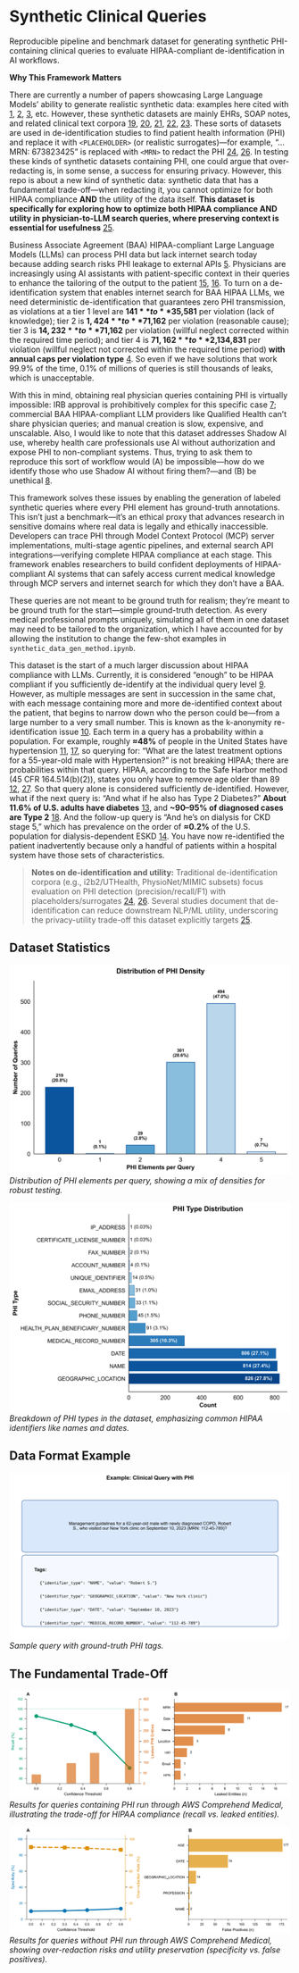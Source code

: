# Synthetic Clinical Queries
Reproducible pipeline and benchmark dataset for generating synthetic PHI-containing clinical queries to evaluate HIPAA-compliant de-identification in AI workflows.

**Why This Framework Matters**

There are currently a number of papers showcasing Large Language Models’ ability to generate realistic synthetic data: examples here cited with [1], [2], [3], etc. However, these synthetic datasets are mainly EHRs, SOAP notes, and related clinical text corpora [19], [20], [21], [22], [23]. These sorts of datasets are used in de-identification studies to find patient health information (PHI) and replace it with `<PLACEHOLDER>` (or realistic surrogates)—for example, “… MRN: 673823425” is replaced with `<MRN>` to redact the PHI [24], [26]. In testing these kinds of synthetic datasets containing PHI, one could argue that over-redacting is, in some sense, a success for ensuring privacy. However, this repo is about a new kind of synthetic data: synthetic data that has a fundamental trade-off—when redacting it, you cannot optimize for both HIPAA compliance **AND** the utility of the data itself. **This dataset is specifically for exploring how to optimize both HIPAA compliance AND utility in physician-to-LLM search queries, where preserving context is essential for usefulness** [25].

Business Associate Agreement (BAA) HIPAA-compliant Large Language Models (LLMs) can process PHI data but lack internet search today because adding search risks PHI leakage to external APIs [5]. Physicians are increasingly using AI assistants with patient-specific context in their queries to enhance the tailoring of the output to the patient [15], [16]. To turn on a de-identification system that enables internet search for BAA HIPAA LLMs, we need deterministic de-identification that guarantees zero PHI transmission, as violations at a tier 1 level are **$141** to **$35,581** per violation (lack of knowledge); tier 2 is **$1,424** to **$71,162** per violation (reasonable cause); tier 3 is **$14,232** to **$71,162** per violation (willful neglect corrected within the required time period); and tier 4 is **$71,162** to **$2,134,831** per violation (willful neglect not corrected within the required time period) **with annual caps per violation type** [4]. So even if we have solutions that work 99.9% of the time, 0.1% of millions of queries is still thousands of leaks, which is unacceptable.

With this in mind, obtaining real physician queries containing PHI is virtually impossible: IRB approval is prohibitively complex for this specific case [7]; commercial BAA HIPAA-compliant LLM providers like Qualified Health can’t share physician queries; and manual creation is slow, expensive, and unscalable. Also, I would like to note that this dataset addresses Shadow AI use, whereby health care professionals use AI without authorization and expose PHI to non-compliant systems. Thus, trying to ask them to reproduce this sort of workflow would (A) be impossible—how do we identify those who use Shadow AI without firing them?—and (B) be unethical [8].

This framework solves these issues by enabling the generation of labeled synthetic queries where every PHI element has ground-truth annotations. This isn’t just a benchmark—it’s an ethical proxy that advances research in sensitive domains where real data is legally and ethically inaccessible. Developers can trace PHI through Model Context Protocol (MCP) server implementations, multi-stage agentic pipelines, and external search API integrations—verifying complete HIPAA compliance at each stage. This framework enables researchers to build confident deployments of HIPAA-compliant AI systems that can safely access current medical knowledge through MCP servers and internet search for which they don’t have a BAA.

These queries are not meant to be ground truth for realism; they’re meant to be ground truth for the start—simple ground-truth detection. As every medical professional prompts uniquely, simulating all of them in one dataset may need to be tailored to the organization, which I have accounted for by allowing the institution to change the few-shot examples in `synthetic_data_gen_method.ipynb`.

This dataset is the start of a much larger discussion about HIPAA compliance with LLMs. Currently, it is considered “enough” to be HIPAA compliant if you sufficiently de-identify at the individual query level [9]. However, as multiple messages are sent in succession in the same chat, with each message containing more and more de-identified context about the patient, that begins to narrow down who the person could be—from a large number to a very small number. This is known as the k-anonymity re-identification issue [10]. Each term in a query has a probability within a population. For example, roughly **≈48%** of people in the United States have hypertension [11], [17], so querying for: “What are the latest treatment options for a 55-year-old male with Hypertension?” is not breaking HIPAA; there are probabilities within that query. HIPAA, according to the Safe Harbor method (45 CFR 164.514(b)(2)), states you only have to remove age older than 89 [12], [27]. So that query alone is considered sufficiently de-identified. However, what if the next query is: “And what if he also has Type 2 Diabetes?” **About 11.6% of U.S. adults have diabetes** [13], and **~90–95% of diagnosed cases are Type 2** [18]. And the follow-up query is “And he’s on dialysis for CKD stage 5,” which has prevalence on the order of **≈0.2%** of the U.S. population for dialysis-dependent ESKD [14]. You have now re-identified the patient inadvertently because only a handful of patients within a hospital system have those sets of characteristics.

> **Notes on de-identification and utility:** Traditional de-identification corpora (e.g., i2b2/UTHealth, PhysioNet/MIMIC subsets) focus evaluation on PHI detection (precision/recall/F1) with placeholders/surrogates [24], [26]. Several studies document that de-identification can reduce downstream NLP/ML utility, underscoring the privacy-utility trade-off this dataset explicitly targets [25].

## Dataset Statistics
![PHI Density Distribution](data/figures/figure2_query_complexity_distribution.png)  
*Distribution of PHI elements per query, showing a mix of densities for robust testing.*

![PHI Type Distribution](data/figures/figure1_phi_type_distribution.png)  
*Breakdown of PHI types in the dataset, emphasizing common HIPAA identifiers like names and dates.*

## Data Format Example
![Example Clinical Query](data/figures/figure0_example_query.png)  
*Sample query with ground-truth PHI tags.*

## The Fundamental Trade-Off
![Recall and Leaked Entities](data/AWS-Comprehend-Medical-DetectPHI/Figures/Figure2_Positive_HIPAA_Compliance.png)  
*Results for queries containing PHI run through AWS Comprehend Medical, illustrating the trade-off for HIPAA compliance (recall vs. leaked entities).*

![Specificity and False Positives](data/AWS-Comprehend-Medical-DetectPHI/Figures/Figure3_Negative_Utility_Preservation.png)  
*Results for queries without PHI run through AWS Comprehend Medical, showing over-redaction risks and utility preservation (specificity vs. false positives).*

[1]: https://arxiv.org/abs/2508.08529  
[2]: https://pmc.ncbi.nlm.nih.gov/articles/PMC11836953/  
[3]: https://pmc.ncbi.nlm.nih.gov/articles/PMC11512648/  
[4]: https://www.hipaajournal.com/hipaa-violation-fines/  
[5]: https://www.hhs.gov/hipaa/for-professionals/special-topics/cloud-computing/index.html  
[6]: https://www.ama-assn.org/practice-management/digital-health/what-doctors-wish-patients-knew-about-using-ai-health-tips  
[7]: https://www.hhs.gov/hipaa/for-professionals/special-topics/research/index.html  
[8]: https://aihc-assn.org/importance-of-addressing-shadow-ai-for-hipaa-compliance/  
[9]: https://www.hhs.gov/hipaa/for-professionals/privacy/guidance/de-identification/index.html  
[10]: https://pmc.ncbi.nlm.nih.gov/articles/PMC2528029/  
[11]: https://www.cdc.gov/high-blood-pressure/data-research/facts-stats/index.html  
[12]: https://www.hhs.gov/hipaa/for-professionals/privacy/special-topics/de-identification/index.html  
[13]: https://www.cdc.gov/diabetes/php/data-research/index.html  
[14]: https://www.niddk.nih.gov/health-information/health-statistics/kidney-disease  
[15]: https://www.ama-assn.org/practice-management/digital-health/2-3-physicians-are-using-health-ai-78-2023  
[16]: https://www.ama-assn.org/system/files/physician-ai-sentiment-report.pdf  
[17]: https://www.cdc.gov/nchs/products/databriefs/db511.htm  
[18]: https://www.cdc.gov/diabetes/about/about-type-2-diabetes.html  
[19]: https://arxiv.org/abs/2408.14568  
[20]: https://www.nature.com/articles/s41746-023-00958-w  
[21]: https://aclanthology.org/2024.findings-acl.901.pdf  
[22]: https://arxiv.org/html/2408.02056v1  
[23]: https://synthea.mitre.org/  
[24]: https://pmc.ncbi.nlm.nih.gov/articles/PMC4989908/  
[25]: https://pmc.ncbi.nlm.nih.gov/articles/PMC6779034/  
[26]: https://bmcmedinformdecismak.biomedcentral.com/articles/10.1186/s12911-020-1026-2  
[27]: https://www.ecfr.gov/current/title-45/subtitle-A/subchapter-C/part-164/subpart-E/section-164.514
